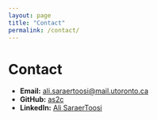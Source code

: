 ```yaml
---
layout: page
title: "Contact"
permalink: /contact/
---
```


# Contact

- **Email:** ali.saraertoosi@mail.utoronto.ca
- **GitHub:** [as2c](https://github.com/as2c)
- **LinkedIn:** [Ali SaraerToosi](https://linkedin.com/in/ali-saraer)
